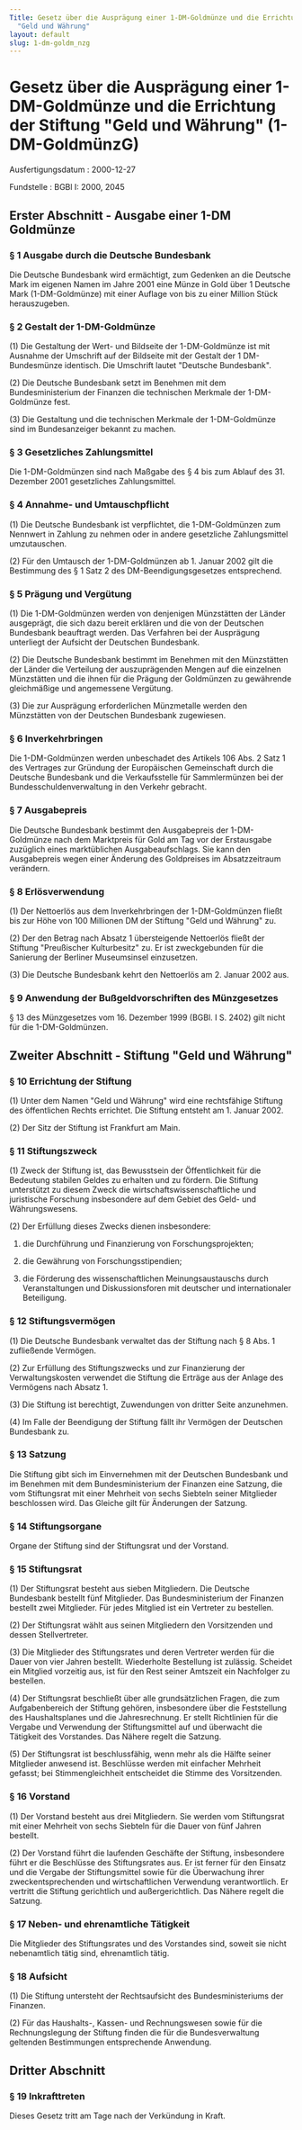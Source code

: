 ```yaml
---
Title: Gesetz über die Ausprägung einer 1-DM-Goldmünze und die Errichtung der Stiftung
  "Geld und Währung"
layout: default
slug: 1-dm-goldm_nzg
---
```


# Gesetz über die Ausprägung einer 1-DM-Goldmünze und die Errichtung der Stiftung "Geld und Währung" (1-DM-GoldmünzG)

Ausfertigungsdatum
:   2000-12-27

Fundstelle
:   BGBl I: 2000, 2045



## Erster Abschnitt - Ausgabe einer 1-DM Goldmünze



### § 1 Ausgabe durch die Deutsche Bundesbank

Die Deutsche Bundesbank wird ermächtigt, zum Gedenken an die Deutsche
Mark im eigenen Namen im Jahre 2001 eine Münze in Gold über 1 Deutsche
Mark (1-DM-Goldmünze) mit einer Auflage von bis zu einer Million Stück
herauszugeben.


### § 2 Gestalt der 1-DM-Goldmünze

(1) Die Gestaltung der Wert- und Bildseite der 1-DM-Goldmünze ist mit
Ausnahme der Umschrift auf der Bildseite mit der Gestalt der 1 DM-
Bundesmünze identisch. Die Umschrift lautet "Deutsche Bundesbank".

(2) Die Deutsche Bundesbank setzt im Benehmen mit dem
Bundesministerium der Finanzen die technischen Merkmale der 1-DM-
Goldmünze fest.

(3) Die Gestaltung und die technischen Merkmale der 1-DM-Goldmünze
sind im Bundesanzeiger bekannt zu machen.


### § 3 Gesetzliches Zahlungsmittel

Die 1-DM-Goldmünzen sind nach Maßgabe des § 4 bis zum Ablauf des 31.
Dezember 2001 gesetzliches Zahlungsmittel.


### § 4 Annahme- und Umtauschpflicht

(1) Die Deutsche Bundesbank ist verpflichtet, die 1-DM-Goldmünzen zum
Nennwert in Zahlung zu nehmen oder in andere gesetzliche
Zahlungsmittel umzutauschen.

(2) Für den Umtausch der 1-DM-Goldmünzen ab 1. Januar 2002 gilt die
Bestimmung des § 1 Satz 2 des DM-Beendigungsgesetzes entsprechend.


### § 5 Prägung und Vergütung

(1) Die 1-DM-Goldmünzen werden von denjenigen Münzstätten der Länder
ausgeprägt, die sich dazu bereit erklären und die von der Deutschen
Bundesbank beauftragt werden. Das Verfahren bei der Ausprägung
unterliegt der Aufsicht der Deutschen Bundesbank.

(2) Die Deutsche Bundesbank bestimmt im Benehmen mit den Münzstätten
der Länder die Verteilung der auszuprägenden Mengen auf die einzelnen
Münzstätten und die ihnen für die Prägung der Goldmünzen zu gewährende
gleichmäßige und angemessene Vergütung.

(3) Die zur Ausprägung erforderlichen Münzmetalle werden den
Münzstätten von der Deutschen Bundesbank zugewiesen.


### § 6 Inverkehrbringen

Die 1-DM-Goldmünzen werden unbeschadet des Artikels 106 Abs. 2 Satz 1
des Vertrages zur Gründung der Europäischen Gemeinschaft durch die
Deutsche Bundesbank und die Verkaufsstelle für Sammlermünzen bei der
Bundesschuldenverwaltung in den Verkehr gebracht.


### § 7 Ausgabepreis

Die Deutsche Bundesbank bestimmt den Ausgabepreis der 1-DM-Goldmünze
nach dem Marktpreis für Gold am Tag vor der Erstausgabe zuzüglich
eines marktüblichen Ausgabeaufschlags. Sie kann den Ausgabepreis wegen
einer Änderung des Goldpreises im Absatzzeitraum verändern.


### § 8 Erlösverwendung

(1) Der Nettoerlös aus dem Inverkehrbringen der 1-DM-Goldmünzen fließt
bis zur Höhe von 100 Millionen DM der Stiftung "Geld und Währung" zu.

(2) Der den Betrag nach Absatz 1 übersteigende Nettoerlös fließt der
Stiftung "Preußischer Kulturbesitz" zu. Er ist zweckgebunden für die
Sanierung der Berliner Museumsinsel einzusetzen.

(3) Die Deutsche Bundesbank kehrt den Nettoerlös am 2. Januar 2002
aus.


### § 9 Anwendung der Bußgeldvorschriften des Münzgesetzes

§ 13 des Münzgesetzes vom 16. Dezember 1999 (BGBl. I S. 2402) gilt
nicht für die 1-DM-Goldmünzen.


## Zweiter Abschnitt - Stiftung "Geld und Währung"



### § 10 Errichtung der Stiftung

(1) Unter dem Namen "Geld und Währung" wird eine rechtsfähige Stiftung
des öffentlichen Rechts errichtet. Die Stiftung entsteht am 1. Januar
2002\.

(2) Der Sitz der Stiftung ist Frankfurt am Main.


### § 11 Stiftungszweck

(1) Zweck der Stiftung ist, das Bewusstsein der Öffentlichkeit für die
Bedeutung stabilen Geldes zu erhalten und zu fördern. Die Stiftung
unterstützt zu diesem Zweck die wirtschaftswissenschaftliche und
juristische Forschung insbesondere auf dem Gebiet des Geld- und
Währungswesens.

(2) Der Erfüllung dieses Zwecks dienen insbesondere:

1.  die Durchführung und Finanzierung von Forschungsprojekten;


2.  die Gewährung von Forschungsstipendien;


3.  die Förderung des wissenschaftlichen Meinungsaustauschs durch
    Veranstaltungen und Diskussionsforen mit deutscher und internationaler
    Beteiligung.





### § 12 Stiftungsvermögen

(1) Die Deutsche Bundesbank verwaltet das der Stiftung nach § 8 Abs. 1
zufließende Vermögen.

(2) Zur Erfüllung des Stiftungszwecks und zur Finanzierung der
Verwaltungskosten verwendet die Stiftung die Erträge aus der Anlage
des Vermögens nach Absatz 1.

(3) Die Stiftung ist berechtigt, Zuwendungen von dritter Seite
anzunehmen.

(4) Im Falle der Beendigung der Stiftung fällt ihr Vermögen der
Deutschen Bundesbank zu.


### § 13 Satzung

Die Stiftung gibt sich im Einvernehmen mit der Deutschen Bundesbank
und im Benehmen mit dem Bundesministerium der Finanzen eine Satzung,
die vom Stiftungsrat mit einer Mehrheit von sechs Siebteln seiner
Mitglieder beschlossen wird. Das Gleiche gilt für Änderungen der
Satzung.


### § 14 Stiftungsorgane

Organe der Stiftung sind der Stiftungsrat und der Vorstand.


### § 15 Stiftungsrat

(1) Der Stiftungsrat besteht aus sieben Mitgliedern. Die Deutsche
Bundesbank bestellt fünf Mitglieder. Das Bundesministerium der
Finanzen bestellt zwei Mitglieder. Für jedes Mitglied ist ein
Vertreter zu bestellen.

(2) Der Stiftungsrat wählt aus seinen Mitgliedern den Vorsitzenden und
dessen Stellvertreter.

(3) Die Mitglieder des Stiftungsrates und deren Vertreter werden für
die Dauer von vier Jahren bestellt. Wiederholte Bestellung ist
zulässig. Scheidet ein Mitglied vorzeitig aus, ist für den Rest seiner
Amtszeit ein Nachfolger zu bestellen.

(4) Der Stiftungsrat beschließt über alle grundsätzlichen Fragen, die
zum Aufgabenbereich der Stiftung gehören, insbesondere über die
Feststellung des Haushaltsplanes und die Jahresrechnung. Er stellt
Richtlinien für die Vergabe und Verwendung der Stiftungsmittel auf und
überwacht die Tätigkeit des Vorstandes. Das Nähere regelt die Satzung.

(5) Der Stiftungsrat ist beschlussfähig, wenn mehr als die Hälfte
seiner Mitglieder anwesend ist. Beschlüsse werden mit einfacher
Mehrheit gefasst; bei Stimmengleichheit entscheidet die Stimme des
Vorsitzenden.


### § 16 Vorstand

(1) Der Vorstand besteht aus drei Mitgliedern. Sie werden vom
Stiftungsrat mit einer Mehrheit von sechs Siebteln für die Dauer von
fünf Jahren bestellt.

(2) Der Vorstand führt die laufenden Geschäfte der Stiftung,
insbesondere führt er die Beschlüsse des Stiftungsrates aus. Er ist
ferner für den Einsatz und die Vergabe der Stiftungsmittel sowie für
die Überwachung ihrer zweckentsprechenden und wirtschaftlichen
Verwendung verantwortlich. Er vertritt die Stiftung gerichtlich und
außergerichtlich. Das Nähere regelt die Satzung.


### § 17 Neben- und ehrenamtliche Tätigkeit

Die Mitglieder des Stiftungsrates und des Vorstandes sind, soweit sie
nicht nebenamtlich tätig sind, ehrenamtlich tätig.


### § 18 Aufsicht

(1) Die Stiftung untersteht der Rechtsaufsicht des Bundesministeriums
der Finanzen.

(2) Für das Haushalts-, Kassen- und Rechnungswesen sowie für die
Rechnungslegung der Stiftung finden die für die Bundesverwaltung
geltenden Bestimmungen entsprechende Anwendung.


## Dritter Abschnitt



### § 19 Inkrafttreten

Dieses Gesetz tritt am Tage nach der Verkündung in Kraft.

